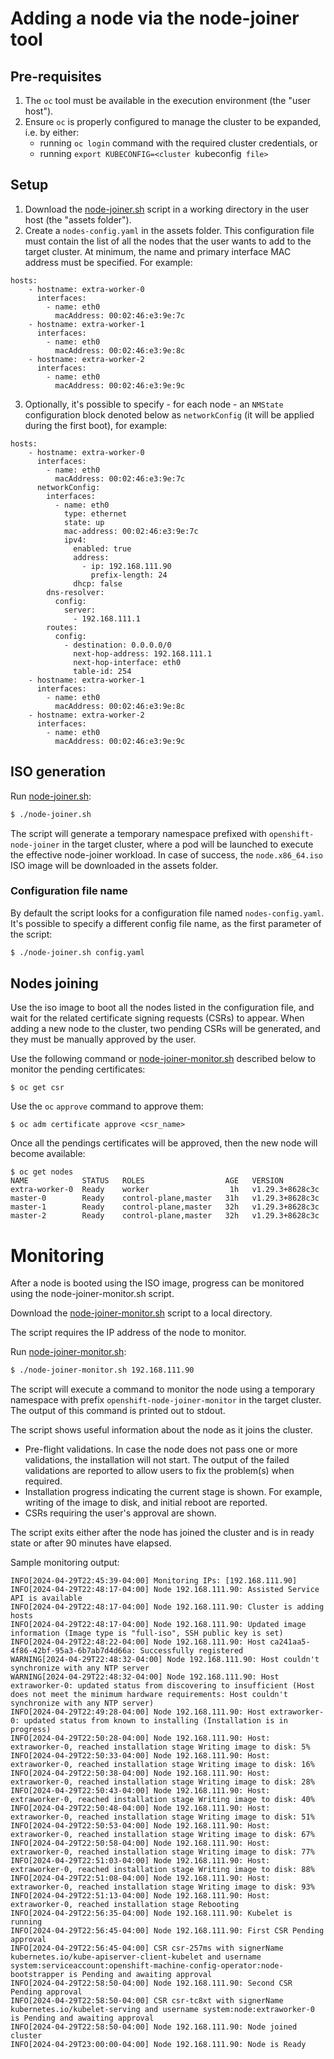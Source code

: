 # Adding a node via the node-joiner tool

## Pre-requisites
1. The `oc` tool must be available in the execution environment (the "user host").
2. Ensure `oc` is properly configured to manage the cluster to be expanded, i.e. by either:
   - running `oc login` command with the required cluster credentials, or
   - running `export KUBECONFIG=<cluster `kubeconfig` file>`

## Setup
1. Download the [node-joiner.sh](./node-joiner.sh) script in a working directory in
   the user host (the "assets folder").
2. Create a `nodes-config.yaml` in the assets folder. This configuration file must contain the 
   list of all the nodes that the user wants to add to the target cluster. At minimum, the name and primary interface MAC address must be specified. For example:
```
hosts:
    - hostname: extra-worker-0
      interfaces:
        - name: eth0
          macAddress: 00:02:46:e3:9e:7c
    - hostname: extra-worker-1
      interfaces:
        - name: eth0
          macAddress: 00:02:46:e3:9e:8c
    - hostname: extra-worker-2
      interfaces:
        - name: eth0
          macAddress: 00:02:46:e3:9e:9c
```
3. Optionally, it's possible to specify - for each node - an `NMState` configuration block denoted below as `networkConfig`
   (it will be applied during the first boot), for example:
```
hosts:
    - hostname: extra-worker-0
      interfaces:
        - name: eth0
          macAddress: 00:02:46:e3:9e:7c
      networkConfig:
        interfaces:
          - name: eth0
            type: ethernet
            state: up
            mac-address: 00:02:46:e3:9e:7c
            ipv4:
              enabled: true
              address:
                - ip: 192.168.111.90
                  prefix-length: 24
              dhcp: false
        dns-resolver:
          config:
            server:
              - 192.168.111.1
        routes:
          config:
            - destination: 0.0.0.0/0 
              next-hop-address: 192.168.111.1
              next-hop-interface: eth0
              table-id: 254
    - hostname: extra-worker-1
      interfaces:
        - name: eth0
          macAddress: 00:02:46:e3:9e:8c
    - hostname: extra-worker-2
      interfaces:
        - name: eth0
          macAddress: 00:02:46:e3:9e:9c
```

## ISO generation
Run [node-joiner.sh](./node-joiner.sh):
```bash
$ ./node-joiner.sh
```
The script will generate a temporary namespace prefixed with `openshift-node-joiner` in the target cluster,
where a pod will be launched to execute the effective node-joiner workload.
In case of success, the `node.x86_64.iso` ISO image will be downloaded in the assets folder.

### Configuration file name
By default the script looks for a configuration file named `nodes-config.yaml`. It's possible to specify a 
different config file name, as the first parameter of the script:

```bash
$ ./node-joiner.sh config.yaml
```

## Nodes joining
Use the iso image to boot all the nodes listed in the configuration file, and wait for the related
certificate signing requests (CSRs) to appear. When adding a new node to the cluster, two pending CSRs will
be generated, and they must be manually approved by the user.

Use the following command or [node-joiner-monitor.sh](./node-joiner-monitor.sh) described below to monitor the pending certificates:
```
$ oc get csr
```
Use the `oc` `approve` command to approve them:
```
$ oc adm certificate approve <csr_name>
```
Once all the pendings certificates will be approved, then the new node will become available:
```
$ oc get nodes
NAME            STATUS   ROLES                  AGE   VERSION
extra-worker-0  Ready    worker                  1h   v1.29.3+8628c3c                                        
master-0        Ready    control-plane,master   31h   v1.29.3+8628c3c
master-1        Ready    control-plane,master   32h   v1.29.3+8628c3c
master-2        Ready    control-plane,master   32h   v1.29.3+8628c3c
```

# Monitoring
After a node is booted using the ISO image, progress can be monitored using the node-joiner-monitor.sh script. 

Download the [node-joiner-monitor.sh](./node-joiner-monitor.sh) script to a local directory.

The script requires the IP address of the node to monitor.

Run [node-joiner-monitor.sh](./node-joiner-monitor.sh):
```bash
$ ./node-joiner-monitor.sh 192.168.111.90
```

The script will execute a command to monitor the node using a temporary namespace with
prefix `openshift-node-joiner-monitor` in the target cluster. The output of this command
is printed out to stdout.

The script shows useful information about the node as it joins the cluster.  
* Pre-flight validations. In case the node does not pass one or more validations, the installation will not start. The output of the failed validations are reported to allow users to fix the problem(s) when required.
* Installation progress indicating the current stage is shown. For example, writing of the image to disk, and initial reboot are reported.
* CSRs requiring the user's approval are shown.

The script exits either after the node has joined the cluster and is in ready state or after 90 minutes have elapsed.

Sample monitoring output:
```
INFO[2024-04-29T22:45:39-04:00] Monitoring IPs: [192.168.111.90]             
INFO[2024-04-29T22:48:17-04:00] Node 192.168.111.90: Assisted Service API is available 
INFO[2024-04-29T22:48:17-04:00] Node 192.168.111.90: Cluster is adding hosts 
INFO[2024-04-29T22:48:17-04:00] Node 192.168.111.90: Updated image information (Image type is "full-iso", SSH public key is set) 
INFO[2024-04-29T22:48:22-04:00] Node 192.168.111.90: Host ca241aa5-4f86-42bf-95a3-6b7ab7d4d66a: Successfully registered 
WARNING[2024-04-29T22:48:32-04:00] Node 192.168.111.90: Host couldn't synchronize with any NTP server 
WARNING[2024-04-29T22:48:32-04:00] Node 192.168.111.90: Host extraworker-0: updated status from discovering to insufficient (Host does not meet the minimum hardware requirements: Host couldn't synchronize with any NTP server) 
INFO[2024-04-29T22:49:28-04:00] Node 192.168.111.90: Host extraworker-0: updated status from known to installing (Installation is in progress) 
INFO[2024-04-29T22:50:28-04:00] Node 192.168.111.90: Host: extraworker-0, reached installation stage Writing image to disk: 5% 
INFO[2024-04-29T22:50:33-04:00] Node 192.168.111.90: Host: extraworker-0, reached installation stage Writing image to disk: 16% 
INFO[2024-04-29T22:50:38-04:00] Node 192.168.111.90: Host: extraworker-0, reached installation stage Writing image to disk: 28% 
INFO[2024-04-29T22:50:43-04:00] Node 192.168.111.90: Host: extraworker-0, reached installation stage Writing image to disk: 40% 
INFO[2024-04-29T22:50:48-04:00] Node 192.168.111.90: Host: extraworker-0, reached installation stage Writing image to disk: 51% 
INFO[2024-04-29T22:50:53-04:00] Node 192.168.111.90: Host: extraworker-0, reached installation stage Writing image to disk: 67% 
INFO[2024-04-29T22:50:58-04:00] Node 192.168.111.90: Host: extraworker-0, reached installation stage Writing image to disk: 77% 
INFO[2024-04-29T22:51:03-04:00] Node 192.168.111.90: Host: extraworker-0, reached installation stage Writing image to disk: 88% 
INFO[2024-04-29T22:51:08-04:00] Node 192.168.111.90: Host: extraworker-0, reached installation stage Writing image to disk: 93% 
INFO[2024-04-29T22:51:13-04:00] Node 192.168.111.90: Host: extraworker-0, reached installation stage Rebooting 
INFO[2024-04-29T22:56:35-04:00] Node 192.168.111.90: Kubelet is running      
INFO[2024-04-29T22:56:45-04:00] Node 192.168.111.90: First CSR Pending approval 
INFO[2024-04-29T22:56:45-04:00] CSR csr-257ms with signerName kubernetes.io/kube-apiserver-client-kubelet and username system:serviceaccount:openshift-machine-config-operator:node-bootstrapper is Pending and awaiting approval 
INFO[2024-04-29T22:58:50-04:00] Node 192.168.111.90: Second CSR Pending approval 
INFO[2024-04-29T22:58:50-04:00] CSR csr-tc8xt with signerName kubernetes.io/kubelet-serving and username system:node:extraworker-0 is Pending and awaiting approval 
INFO[2024-04-29T22:58:50-04:00] Node 192.168.111.90: Node joined cluster     
INFO[2024-04-29T23:00:00-04:00] Node 192.168.111.90: Node is Ready           
```

